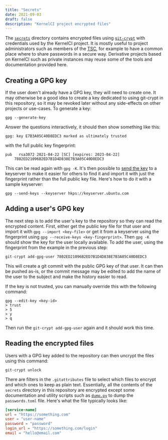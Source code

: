 ```yaml
---
title: "Secrets"
date: 2021-09-03
draft: false
description: "KernelCI project encrypted files"
---
```


The [`secrets`](https://github.com/kernelci/kernelci-project/tree/main/secrets)
directory contains encrypted files using
[`git-crypt`](https://www.agwa.name/projects/git-crypt/) with credentials used
by the KernelCI project.  It is mostly useful to project administrators such as
members of the [TSC](/docs/org/tsc), for example to have a common place where
to share passwords in a secure way.  Derivative projects based on KernelCI such
as private instances may reuse some of the tools and documentation provided
here.


## Creating a GPG key

If the user doen't already have a GPG key, they will need to create one.  It
may otherwise be a good idea to create a key dedicated to using git-crypt in
this repository, so it may be revoked later without any side-effects on other
projects or use-cases.  To generate a key:

```
gpg --generate-key
```

Answer the questions interactively, it should then show something like this:

```
gpg: key E7B3A05C40D8EDC3 marked as ultimately trusted
```

with the full public key fingerprint:

```
pub   rsa3072 2021-04-22 [SC] [expires: 2023-04-22]
    7802ED21096B2ED7B1D4D838E7B3A05C40D8EDC3
```

This can be read again with `gpg -K`.  It's then possible to [send the
  key](https://www.gnupg.org/gph/en/manual/x457.html) to a keyserver to make it
easier for others to find it and import it with just the fingerprint rather
than the full public key file.  Here's how to do it with a sample keyserver:

```
gpg --send-keys --keyserver hkps://keyserver.ubuntu.com
```

## Adding a user's GPG key

The next step is to add the user's key to the repository so they can read the
encrypted content.  First, either get the public key file for that user and
import it with `gpg --import <key-file>` or get it from a keyserver using the
fingerprint using `gpg --receive-keys <key-fingerprint>`.  Then `gpg -K` should
show the key for the user locally available.  To add the user, using the
fingerprint from the example in the previous step:

```
git-crypt add-gpg-user 7802ED21096B2ED7B1D4D838E7B3A05C40D8EDC3
```

This will create a git commit with the public GPG key of that user.  It can
then be pushed as-is, or the commit message may be edited to add the name of
the user to the subject and make the history easier to read.

If the key is not trusted, you can manually override this with the following
command:

```
gpg --edit-key <key-id>
> trust
> 5
> y
> q
```

Then run the `git-crypt add-gpg-user` again and it should work this time.


## Reading the encrypted files

Users with a GPG key added to the repository can then uncrypt the files using
this command:

```
git-crypt unlock
```

There are filters in the `.gitattributes` file to select which files to encrypt
and which ones to keep as plain text.  Essentially, all the contents of the
`secrets` directory in this repository are encrypted except some documentation
and utility scripts such as
[`dump.py`](https://github.com/kernelci/kernelci-project/blob/main/secrets/dump.py)
to dump the `passwords.toml` file.  Here's what the file typically looks like:
```toml
[service-name]
url = "https://something.com"
user = "user-name"
password = "password"
login_url = "https://something.com/login"
email = "hello@email.com"
```
